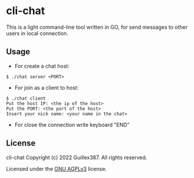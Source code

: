 # cli-chat

This is a light command-line tool written in GO, for send messages to other users in local connection.

## Usage

- For create a chat host:

```
$ ./chat server <PORT>
```

- For join as a client to host:

```
$ ./chat client
Put the host IP: <the ip of the host>
Put the PORT: <the port of the host>
Insert your nick name: <your name in the chat>
```

- For close the connection write keyboard "END"

## License

cli-chat Copyright (c) 2022 Guillex387. All rights reserved.

Licensed under the [GNU AGPLv3](https://github.com/Guillex387/cli-chat/blob/master/LICENSE) license.
